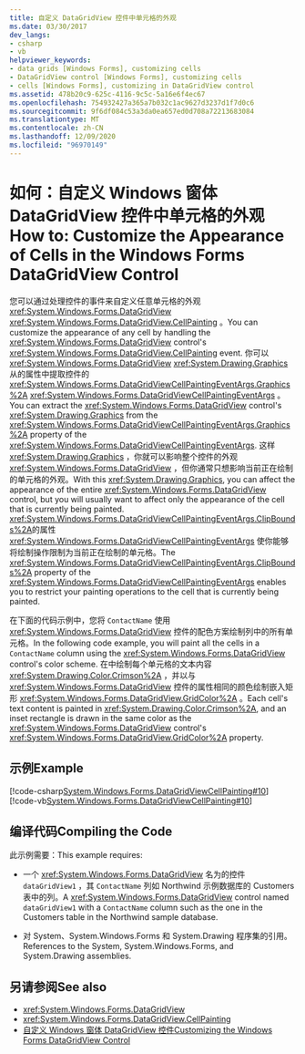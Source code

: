 ```yaml
---
title: 自定义 DataGridView 控件中单元格的外观
ms.date: 03/30/2017
dev_langs:
- csharp
- vb
helpviewer_keywords:
- data grids [Windows Forms], customizing cells
- DataGridView control [Windows Forms], customizing cells
- cells [Windows Forms], customizing in DataGridView control
ms.assetid: 478b20c9-625c-4116-9c5c-5a16e6f4ec67
ms.openlocfilehash: 754932427a365a7b032c1ac9627d3237d1f7d0c6
ms.sourcegitcommit: 9f6df084c53a3da0ea657ed0d708a72213683084
ms.translationtype: MT
ms.contentlocale: zh-CN
ms.lasthandoff: 12/09/2020
ms.locfileid: "96970149"
---
```

# <a name="how-to-customize-the-appearance-of-cells-in-the-windows-forms-datagridview-control"></a><span data-ttu-id="15992-102">如何：自定义 Windows 窗体 DataGridView 控件中单元格的外观</span><span class="sxs-lookup"><span data-stu-id="15992-102">How to: Customize the Appearance of Cells in the Windows Forms DataGridView Control</span></span>
<span data-ttu-id="15992-103">您可以通过处理控件的事件来自定义任意单元格的外观 <xref:System.Windows.Forms.DataGridView> <xref:System.Windows.Forms.DataGridView.CellPainting> 。</span><span class="sxs-lookup"><span data-stu-id="15992-103">You can customize the appearance of any cell by handling the <xref:System.Windows.Forms.DataGridView> control's <xref:System.Windows.Forms.DataGridView.CellPainting> event.</span></span> <span data-ttu-id="15992-104">你可以 <xref:System.Windows.Forms.DataGridView> <xref:System.Drawing.Graphics> 从的属性中提取控件的 <xref:System.Windows.Forms.DataGridViewCellPaintingEventArgs.Graphics%2A> <xref:System.Windows.Forms.DataGridViewCellPaintingEventArgs> 。</span><span class="sxs-lookup"><span data-stu-id="15992-104">You can extract the <xref:System.Windows.Forms.DataGridView> control's <xref:System.Drawing.Graphics> from the <xref:System.Windows.Forms.DataGridViewCellPaintingEventArgs.Graphics%2A> property of the <xref:System.Windows.Forms.DataGridViewCellPaintingEventArgs>.</span></span> <span data-ttu-id="15992-105">这样 <xref:System.Drawing.Graphics> ，你就可以影响整个控件的外观 <xref:System.Windows.Forms.DataGridView> ，但你通常只想影响当前正在绘制的单元格的外观。</span><span class="sxs-lookup"><span data-stu-id="15992-105">With this <xref:System.Drawing.Graphics>, you can affect the appearance of the entire <xref:System.Windows.Forms.DataGridView> control, but you will usually want to affect only the appearance of the cell that is currently being painted.</span></span> <span data-ttu-id="15992-106"><xref:System.Windows.Forms.DataGridViewCellPaintingEventArgs.ClipBounds%2A>的属性 <xref:System.Windows.Forms.DataGridViewCellPaintingEventArgs> 使你能够将绘制操作限制为当前正在绘制的单元格。</span><span class="sxs-lookup"><span data-stu-id="15992-106">The <xref:System.Windows.Forms.DataGridViewCellPaintingEventArgs.ClipBounds%2A> property of the <xref:System.Windows.Forms.DataGridViewCellPaintingEventArgs> enables you to restrict your painting operations to the cell that is currently being painted.</span></span>  
  
 <span data-ttu-id="15992-107">在下面的代码示例中，您将 `ContactName` 使用 <xref:System.Windows.Forms.DataGridView> 控件的配色方案绘制列中的所有单元格。</span><span class="sxs-lookup"><span data-stu-id="15992-107">In the following code example, you will paint all the cells in a `ContactName` column using the <xref:System.Windows.Forms.DataGridView> control's color scheme.</span></span> <span data-ttu-id="15992-108">在中绘制每个单元格的文本内容 <xref:System.Drawing.Color.Crimson%2A> ，并以与 <xref:System.Windows.Forms.DataGridView> 控件的属性相同的颜色绘制嵌入矩形 <xref:System.Windows.Forms.DataGridView.GridColor%2A> 。</span><span class="sxs-lookup"><span data-stu-id="15992-108">Each cell's text content is painted in <xref:System.Drawing.Color.Crimson%2A>, and an inset rectangle is drawn in the same color as the <xref:System.Windows.Forms.DataGridView> control's <xref:System.Windows.Forms.DataGridView.GridColor%2A> property.</span></span>  
  
## <a name="example"></a><span data-ttu-id="15992-109">示例</span><span class="sxs-lookup"><span data-stu-id="15992-109">Example</span></span>  
 [!code-csharp[System.Windows.Forms.DataGridViewCellPainting#10](~/samples/snippets/csharp/VS_Snippets_Winforms/System.Windows.Forms.DataGridViewCellPainting/CS/form1.cs#10)]
 [!code-vb[System.Windows.Forms.DataGridViewCellPainting#10](~/samples/snippets/visualbasic/VS_Snippets_Winforms/System.Windows.Forms.DataGridViewCellPainting/VB/form1.vb#10)]  
  
## <a name="compiling-the-code"></a><span data-ttu-id="15992-110">编译代码</span><span class="sxs-lookup"><span data-stu-id="15992-110">Compiling the Code</span></span>  
 <span data-ttu-id="15992-111">此示例需要：</span><span class="sxs-lookup"><span data-stu-id="15992-111">This example requires:</span></span>  
  
- <span data-ttu-id="15992-112">一个 <xref:System.Windows.Forms.DataGridView> 名为的控件 `dataGridView1` ，其 `ContactName` 列如 Northwind 示例数据库的 Customers 表中的列。</span><span class="sxs-lookup"><span data-stu-id="15992-112">A <xref:System.Windows.Forms.DataGridView> control named `dataGridView1` with a `ContactName` column such as the one in the Customers table in the Northwind sample database.</span></span>  
  
- <span data-ttu-id="15992-113">对 System、System.Windows.Forms 和 System.Drawing 程序集的引用。</span><span class="sxs-lookup"><span data-stu-id="15992-113">References to the System, System.Windows.Forms, and System.Drawing assemblies.</span></span>  
  
## <a name="see-also"></a><span data-ttu-id="15992-114">另请参阅</span><span class="sxs-lookup"><span data-stu-id="15992-114">See also</span></span>

- <xref:System.Windows.Forms.DataGridView>
- <xref:System.Windows.Forms.DataGridView.CellPainting>
- [<span data-ttu-id="15992-115">自定义 Windows 窗体 DataGridView 控件</span><span class="sxs-lookup"><span data-stu-id="15992-115">Customizing the Windows Forms DataGridView Control</span></span>](customizing-the-windows-forms-datagridview-control.md)
